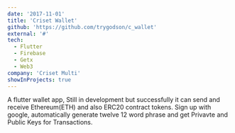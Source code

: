 ```yaml
---
date: '2017-11-01'
title: 'Criset Wallet'
github: 'https://github.com/trygodson/c_wallet'
external: '#'
tech:
  - Flutter
  - Firebase
  - Getx
  - Web3
company: 'Criset Multi'
showInProjects: true
---
```


A flutter wallet app, Still in development but successfully it can send and receive Ethereum(ETH) and also ERC20 contract tokens. Sign up with google, automatically generate twelve 12 word phrase and get Privavte and Public Keys for Transactions.
